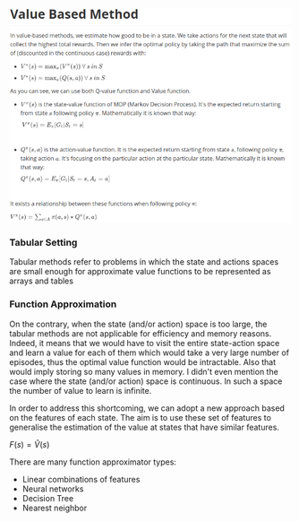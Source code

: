 ![1590586508219](.photo/1590586508219.png)



### Tabular Setting

Tabular methods refer to problems in which the state and actions spaces are small enough for 
approximate value functions to be represented as arrays and tables

### Function Approximation

On the contrary, when the state (and/or action) space is too large, the tabular methods are not applicable for efficiency and memory reasons. Indeed, it means that we would have to visit the entire state-action space and learn a value for each of them which would take a very large number of episodes, thus the optimal value function would be intractable. Also that would imply storing so many values in memory. I didn't even mention the case where the state (and/or action) space is continuous. In such a space the number of value to learn is infinite.  

In order to address this shortcoming, we can adopt a new approach based on the features of each state. The aim is to use these set of features to generalise the estimation of the value at states that have similar features.

$F(s) = \hat {V}(s)$

There are many function approximator types:

- Linear combinations of features
- Neural networks
- Decision Tree
- Nearest neighbor